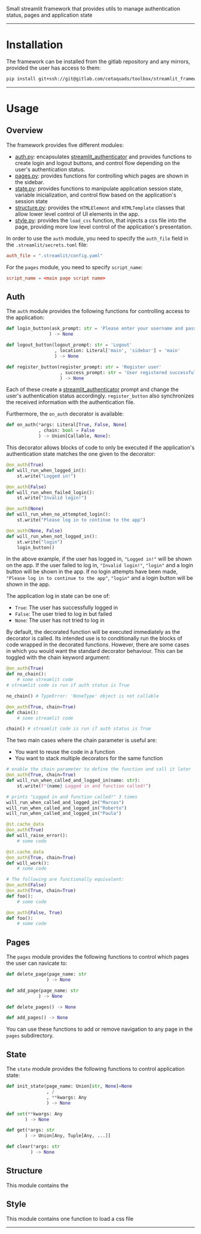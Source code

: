 Small streamlit framework that provides utils to manage authentication status, pages and application state

---
# Installation

The framework can be installed from the gitlab repository and any mirrors, provided the user has access to them:
```bash
pip install git+ssh://git@gitlab.com/cetaquads/toolbox/streamlit_framework
```
---
# Usage

## Overview
The framework provides five different modules:

- [auth.py](#auth): encapsulates [streamlit_authenticator](https://github.com/mkhorasani/Streamlit-Authenticator) and provides functions to create login and logout buttons, and control flow depending on the user's authentication status.
- [pages.py](#pages): provides functions for controlling which pages are shown in the sidebar.
- [state.py](#state): provides functions to manipulate application session state, variable inicialization, and control flow based on the application's session state
- [structure.py](#structure): provides the `HTMLElement` and `HTMLTemplate` classes that allow lower level control of UI elements in the app.
- [style.py](#style): provides the `load_css` function, that injects a css file into the page, providing more low level control of the application's presentation.

In order to use the `auth` module, you need to specify the `auth_file` field in the `.streamlit/secrets.toml` file:

```secrets.toml
auth_file = ".streamlit/config.yaml"
```

For the `pages` module, you need to specify `script_name`:

```secrets.toml
script_name = <main page script name>
```

## Auth
The `auth` module provides the following functions for controlling access to the application:
```python
def login_button(ask_prompt: str = 'Please enter your username and password'
				) -> None

def logout_button(logout_prompt: str = 'Logout'
				  , location: Literal['main', 'sidebar'] = 'main'
				  ) -> None

def register_button(register_prompt: str = 'Register user'
					, success_prompt: str = 'User registered successfully'
					) -> None
```
Each of these create a [streamlit_authenticator](https://github.com/mkhorasani/Streamlit-Authenticator) prompt and change the user's authentication status accordingly. `register_button` also synchronizes the received information with the authentication file.

Furthermore, the `on_auth` decorator is available:
```python
def on_auth(*args: Literal[True, False, None]
			, chain: bool = False
			) -> Union[Callable, None]:
```
This decorator allows blocks of code to only be executed if the application's authentication state matches the one given to the decorator:

```python
@on_auth(True)
def will_run_when_logged_in():
	st.write("Logged in!")

@on_auth(False)
def will_run_when_failed_login():
	st.write("Invalid login!")

@on_auth(None)
def will_run_when_no_attempted_login():
	st.write("Please log in to continue to the app")

@on_auth(None, False)
def will_run_when_not_logged_in():
	st.write("login")
	login_button()
```

In the above example, if the user has logged in, `"Logged in!"` will be shown on the app. If the user failed to log in, `"Invalid login!"`, `"login"` and a login button will be shown in the app. If no login attempts have been made, `"Please log in to continue to the app"`, `"login"` and a login button will be shown in the app.

The application log in state can be one of:

- `True`: The user has successfully logged in
- `False`: The user tried to log in but failed
- `None`: The user has not tried to log in

By default, the decorated function will be executed immediately as the decorator is called. Its intended use is to conditionally run the blocks of code wrapped in the decorated functions. However, there are some cases in which you would want the standard decorator behaviour. This can be toggled with the chain keyword argument:

```python
@on_auth(True)
def no_chain():
	# some streamlit code
# streamlit code is run if auth status is True

no_chain() # TypeError: 'NoneType' object is not callable

@on_auth(True, chain=True)
def chain():
	# some streamlit code

chain() # streamlit code is run if auth status is True
```

The two main cases where the chain parameter is useful are:
- You want to reuse the code in a function
- You want to stack multiple decorators for the same function
```python
# enable the chain parameter to define the function and call it later
@on_auth(True, chain=True)
def will_run_when_called_and_logged_in(name: str):
	st.write(f"{name} Logged in and function called!")

# prints "Logged in and function called!" 3 times
will_run_when_called_and_logged_in("Marcos")
will_run_when_called_and_logged_in("Roberto")
will_run_when_called_and_logged_in("Paula")
```

```python
@st.cache_data
@on_auth(True)
def will_raise_error():
	# some code

@st.cache_data
@on_auth(True, chain=True)
def will_work():
	# some code

# The following are functionally equivalent:
@on_auth(False)
@on_auth(True, chain=True)
def foo():
	# some code

@on_auth(False, True)
def foo():
	# some code
```
## Pages
The `pages` module provides the following functions to control which pages the user can navicate to:
```python
def delete_page(page_name: str
			   ) -> None

def add_page(page_name: str
			) -> None

def delete_pages() -> None

def add_pages() -> None
```

You can use these functions to add or remove navigation to any page in the `pages` subdirectory.

## State
The `state` module provides the following functions to control application state:
```python
def init_state(page_name: Union[str, None]=None
			   , /
			   , **kwargs: Any
			   ) -> None

def set(**kwargs: Any
	   ) -> None

def get(*args: str
	   ) -> Union[Any, Tuple[Any, ...]]

def clear(*args: str
		 ) -> None
```

## Structure
This module contains the 
## Style
This module contains one function to load a css file

---

